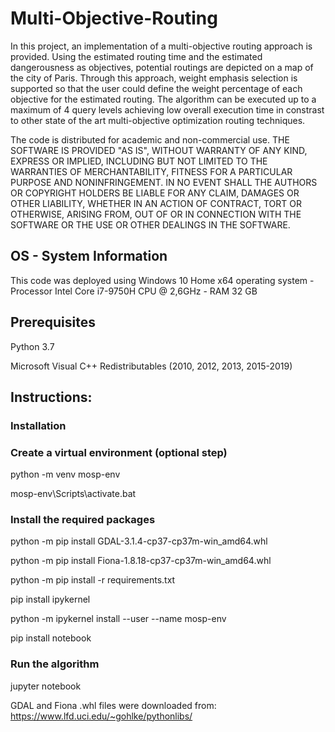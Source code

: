 # Multi-Objective-Routing

In this project, an implementation of a multi-objective routing approach is provided.
Using the estimated routing time and the estimated dangerousness as objectives, potential routings are depicted on a map of the city of Paris. Through this approach, weight emphasis selection is supported so that the user could define the weight percentage of each objective for the estimated routing. 
The algorithm can be executed up to a maximum of 4 query levels achieving low overall execution time in constrast to other state of the art multi-objective optimization routing techniques.
 
The code is distributed for academic and non-commercial use.
THE SOFTWARE IS PROVIDED "AS IS", WITHOUT WARRANTY OF ANY KIND, EXPRESS OR
IMPLIED, INCLUDING BUT NOT LIMITED TO THE WARRANTIES OF MERCHANTABILITY,
FITNESS FOR A PARTICULAR PURPOSE AND NONINFRINGEMENT. IN NO EVENT SHALL THE
AUTHORS OR COPYRIGHT HOLDERS BE LIABLE FOR ANY CLAIM, DAMAGES OR OTHER
LIABILITY, WHETHER IN AN ACTION OF CONTRACT, TORT OR OTHERWISE, ARISING FROM,
OUT OF OR IN CONNECTION WITH THE SOFTWARE OR THE USE OR OTHER DEALINGS IN THE
SOFTWARE.
 
## OS - System Information

This code was deployed using Windows 10 Home x64 operating system - Processor Intel Core i7-9750H CPU @ 2,6GHz - RAM 32 GB
 
## Prerequisites

Python 3.7

Microsoft Visual C++ Redistributables (2010, 2012, 2013, 2015-2019)
 
## Instructions:

### Installation

### Create a virtual environment (optional step)

python -m venv mosp-env

mosp-env\Scripts\activate.bat

### Install the required packages

python -m pip install GDAL-3.1.4-cp37-cp37m-win_amd64.whl

python -m pip install Fiona-1.8.18-cp37-cp37m-win_amd64.whl

python -m pip install -r requirements.txt

pip install ipykernel

python -m ipykernel install --user --name mosp-env

pip install notebook
 
### Run the algorithm

jupyter notebook
 
 
 
 
GDAL and Fiona .whl files were downloaded from:
https://www.lfd.uci.edu/~gohlke/pythonlibs/
